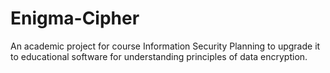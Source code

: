 # Enigma-Cipher
An academic project for course Information Security
Planning to upgrade it to educational software for understanding principles of data encryption.
